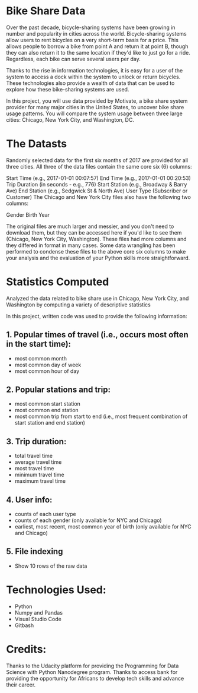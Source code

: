# Bike Share Data
Over the past decade, bicycle-sharing systems have been growing in number and popularity in cities across the world. 
Bicycle-sharing systems allow users to rent bicycles on a very short-term basis for a price. 
This allows people to borrow a bike from point A and return it at point B, though they can also return it to the same location if they'd like to just go for a ride. 
Regardless, each bike can serve several users per day.

Thanks to the rise in information technologies, it is easy for a user of the system to access a dock within the system to unlock or return bicycles. 
These technologies also provide a wealth of data that can be used to explore how these bike-sharing systems are used.

In this project, you will use data provided by Motivate, a bike share system provider for many major cities in the United States, to uncover bike share usage patterns. 
You will compare the system usage between three large cities: Chicago, New York City, and Washington, DC.

# The Datasts 
Randomly selected data for the first six months of 2017 are provided for all three cities. All three of the data files contain the same core six (6) columns:

Start Time (e.g., 2017-01-01 00:07:57)
End Time (e.g., 2017-01-01 00:20:53)
Trip Duration (in seconds - e.g., 776)
Start Station (e.g., Broadway & Barry Ave)
End Station (e.g., Sedgwick St & North Ave)
User Type (Subscriber or Customer)
The Chicago and New York City files also have the following two columns:

Gender
Birth Year

The original files are much larger and messier, and you don't need to download them, but they can be accessed here if you'd like to see them (Chicago, New York City, Washington). These files had more columns and they differed in format in many cases. Some data wrangling has been performed to condense these files to the above core six columns to make your analysis and the evaluation of your Python skills more straightforward.

# Statistics Computed
Analyzed the data related to bike share use in Chicago, New York City, and Washington by computing a variety of descriptive statistics

In this project, written code was used to provide the following information:
## 1. Popular times of travel (i.e., occurs most often in the start time):
* most common month
* most common day of week
* most common hour of day

## 2. Popular stations and trip:
* most common start station
* most common end station
* most common trip from start to end (i.e., most frequent combination of start station and end station)

## 3. Trip duration:
* total travel time
* average travel time
* most travel time
* minimum travel time
* maximum travel time

## 4. User info:
* counts of each user type
* counts of each gender (only available for NYC and Chicago)
* earliest, most recent, most common year of birth (only available for NYC and Chicago)

## 5. File indexing 
* Show 10 rows of the raw data

# Technologies Used:
* Python
* Numpy and Pandas
* Visual Studio Code
* Gitbash

# Credits:
Thanks to the Udacity platform for providing the Programming for Data Science with Python Nanodegree program.
Thanks to access bank for providing the opportunity for Africans to develop tech skills and advance their career.

